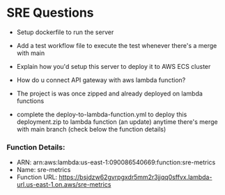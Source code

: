 # SRE Questions

- Setup dockerfile to run the server
- Add a test workflow file to execute the test whenever there's a merge with main

- Explain how you'd setup this server to deploy it to AWS ECS cluster

- How do u connect API gateway with aws lambda function?


- The project is was once zipped and already deployed on lambda functions
- complete the deploy-to-lambda-function.yml to deploy this deployment.zip to lambda function (an update) anytime there's merge with main branch (check below the function details)

### Function Details:
- ARN: arn:aws:lambda:us-east-1:090086540669:function:sre-metrics
- Name: sre-metrics
- Function URL: https://bsjdzw62gvrpgxdr5mm2r3jjqq0sffvx.lambda-url.us-east-1.on.aws/sre-metrics